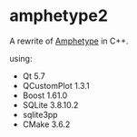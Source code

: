 # amphetype2

A rewrite of [Amphetype](https://code.google.com/p/amphetype/) in C++.

using:

*   Qt 5.7
*   QCustomPlot 1.3.1
*   Boost 1.61.0
*   SQLite 3.8.10.2
*   sqlite3pp
*   CMake 3.6.2